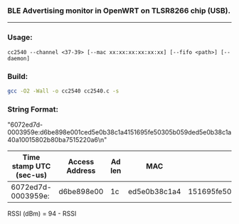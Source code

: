 ### BLE Advertising monitor in OpenWRT on TLSR8266 chip (USB).

---

### Usage:

```
cc2540 --channel <37-39> [--mac xx:xx:xx:xx:xx:xx] [--fifo <path>] [--daemon]
```

### Build:

```bash
gcc -O2 -Wall -o cc2540 cc2540.c -s
```

### String Format:

"6072ed7d-0003959e:d6be898e001ced5e0b38c1a4151695fe50305b059ded5e0b38c1a40a10015802b80ba7515220a6\n"

| Time stamp UTC (sec-us) | Access Address | Ad len | MAC          | Ad-data                                      | CRC    | RSSI | FCS  |
| ----------------------- | -------------- | ------ | ------------ | -------------------------------------------- | ------ | ---- | ---- |
|   6072ed7d-0003959e:    |   d6be898e00   |   1c   | ed5e0b38c1a4 | 151695fe50305b059ded5e0b38c1a40a10015802b80b | a75152 |  20  |  a6  |

RSSI (dBm) = 94 - RSSI 





